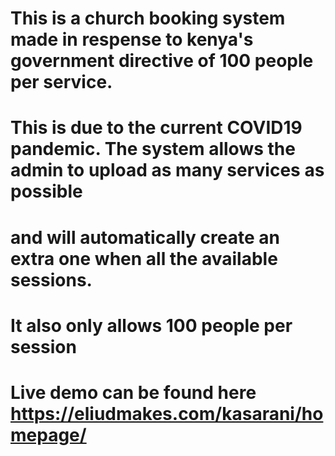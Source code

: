 ﻿# This is a church booking system made in respense to kenya's government directive of 100 people per service.
# This is due to the current COVID19 pandemic. The system allows the admin to upload as many services as possible
# and will automatically create an extra one when all the available sessions.
# It also only allows 100 people per session
# Live demo can be found here https://eliudmakes.com/kasarani/homepage/
